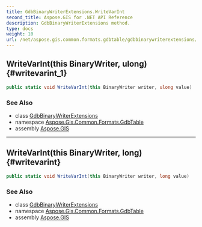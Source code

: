```yaml
---
title: GdbBinaryWriterExtensions.WriteVarInt
second_title: Aspose.GIS for .NET API Reference
description: GdbBinaryWriterExtensions method. 
type: docs
weight: 10
url: /net/aspose.gis.common.formats.gdbtable/gdbbinarywriterextensions/writevarint/
---
```

## WriteVarInt(this BinaryWriter, ulong) {#writevarint_1}

```csharp
public static void WriteVarInt(this BinaryWriter writer, ulong value)
```

### See Also

* class [GdbBinaryWriterExtensions](../)
* namespace [Aspose.Gis.Common.Formats.GdbTable](../../gdbbinarywriterextensions/)
* assembly [Aspose.GIS](../../../)

---

## WriteVarInt(this BinaryWriter, long) {#writevarint}

```csharp
public static void WriteVarInt(this BinaryWriter writer, long value)
```

### See Also

* class [GdbBinaryWriterExtensions](../)
* namespace [Aspose.Gis.Common.Formats.GdbTable](../../gdbbinarywriterextensions/)
* assembly [Aspose.GIS](../../../)


